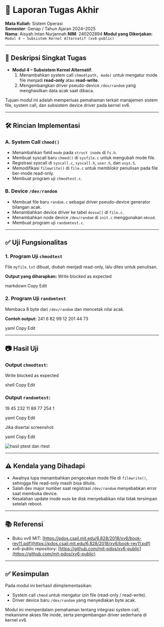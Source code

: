 # 📝 Laporan Tugas Akhir

**Mata Kuliah**: Sistem Operasi  
**Semester**: Genap / Tahun Ajaran 2024–2025  
**Nama**: Aisyah Intan Nurjannah
**NIM**: 240202894 
**Modul yang Dikerjakan**:  
`Modul 4 – Subsistem Kernel Alternatif (xv6-public)`

---

## 📌 Deskripsi Singkat Tugas

* **Modul 4 – Subsistem Kernel Alternatif**:  
  1. Menambahkan system call `chmod(path, mode)` untuk mengatur mode file menjadi **read-only** atau **read-write**.  
  2. Mengembangkan driver pseudo-device `/dev/random` yang menghasilkan data acak saat dibaca.  

Tujuan modul ini adalah memperluas pemahaman terkait manajemen sistem file, system call, dan subsistem device driver pada kernel xv6.

---

## 🛠️ Rincian Implementasi

### A. System Call `chmod()`
* Menambahkan field `mode` pada `struct inode` di `fs.h`.
* Membuat syscall baru `chmod()` di `sysfile.c` untuk mengubah mode file.
* Registrasi syscall di `syscall.c`, `syscall.h`, `user.h`, dan `usys.S`.
* Memodifikasi `filewrite()` di `file.c` untuk memblokir penulisan pada file ber-mode read-only.
* Membuat program uji `chmodtest.c`.

### B. Device `/dev/random`
* Membuat file baru `random.c` sebagai driver pseudo-device generator bilangan acak.
* Menambahkan device driver ke tabel `devsw[]` di `file.c`.
* Menambahkan node device `/dev/random` di `init.c` menggunakan `mknod`.
* Membuat program uji `randomtest.c`.

---

## ✅ Uji Fungsionalitas

### 1. **Program Uji `chmodtest`**
File `myfile.txt` dibuat, diubah menjadi read-only, lalu dites untuk penulisan.

**Output yang diharapkan:**
Write blocked as expected

markdown
Copy
Edit

### 2. **Program Uji `randomtest`**
Membaca 8 byte dari `/dev/random` dan mencetak nilai acak.

**Contoh output:**
241 6 82 99 12 201 44 73

yaml
Copy
Edit


---

## 📷 Hasil Uji

### Output `chmodtest`:
Write blocked as expected

shell
Copy
Edit

### Output `randomtest`:
19 45 232 11 89 77 254 1

yaml
Copy
Edit

Jika disertai screenshot:


yaml
Copy
Edit

![hasil ptest dan rtest](./screenshoot4/modul4.PNG)

---

## ⚠️ Kendala yang Dihadapi

* Awalnya lupa menambahkan pengecekan mode file di `filewrite()`, sehingga file read-only masih bisa ditulis.  
* Salah dev major number saat registrasi `/dev/random` menyebabkan error saat membuka device.  
* Kesalahan update inode `mode` ke disk menyebabkan nilai tidak tersimpan setelah reboot.

---

## 📚 Referensi

* Buku xv6 MIT: [https://pdos.csail.mit.edu/6.828/2018/xv6/book-rev11.pdf](https://pdos.csail.mit.edu/6.828/2018/xv6/book-rev11.pdf)  
* xv6-public repository: [https://github.com/mit-pdos/xv6-public](https://github.com/mit-pdos/xv6-public)  

---

## ✅ Kesimpulan

Pada modul ini berhasil diimplementasikan:
* System call `chmod` untuk mengatur izin file (read-only / read-write).  
* Driver device baru `/dev/random` yang menyediakan byte acak.  

Modul ini memperdalam pemahaman tentang integrasi system call, mekanisme akses file inode, serta pengembangan driver sederhana di kernel xv6.

